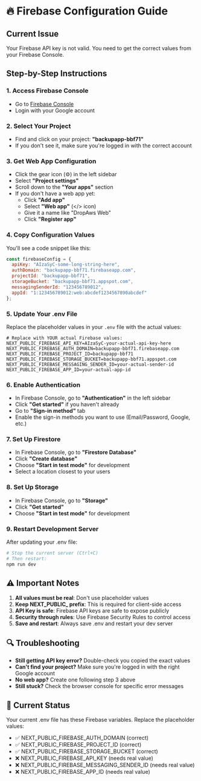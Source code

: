 # 🔥 Firebase Configuration Guide

## Current Issue
Your Firebase API key is not valid. You need to get the correct values from your Firebase Console.

## Step-by-Step Instructions

### 1. Access Firebase Console
- Go to [Firebase Console](https://console.firebase.google.com/)
- Login with your Google account

### 2. Select Your Project
- Find and click on your project: **"backupapp-bbf71"**
- If you don't see it, make sure you're logged in with the correct account

### 3. Get Web App Configuration
- Click the gear icon (⚙️) in the left sidebar
- Select **"Project settings"**
- Scroll down to the **"Your apps"** section
- If you don't have a web app yet:
  - Click **"Add app"** 
  - Select **"Web app"** (</> icon)
  - Give it a name like "DropAws Web"
  - Click **"Register app"**

### 4. Copy Configuration Values
You'll see a code snippet like this:
```javascript
const firebaseConfig = {
  apiKey: "AIzaSyC-some-long-string-here",
  authDomain: "backupapp-bbf71.firebaseapp.com",
  projectId: "backupapp-bbf71",
  storageBucket: "backupapp-bbf71.appspot.com",
  messagingSenderId: "123456789012",
  appId: "1:123456789012:web:abcdef1234567890abcdef"
};
```

### 5. Update Your .env File
Replace the placeholder values in your `.env` file with the actual values:

```env
# Replace with YOUR actual Firebase values:
NEXT_PUBLIC_FIREBASE_API_KEY=AIzaSyC-your-actual-api-key-here
NEXT_PUBLIC_FIREBASE_AUTH_DOMAIN=backupapp-bbf71.firebaseapp.com
NEXT_PUBLIC_FIREBASE_PROJECT_ID=backupapp-bbf71
NEXT_PUBLIC_FIREBASE_STORAGE_BUCKET=backupapp-bbf71.appspot.com
NEXT_PUBLIC_FIREBASE_MESSAGING_SENDER_ID=your-actual-sender-id
NEXT_PUBLIC_FIREBASE_APP_ID=your-actual-app-id
```

### 6. Enable Authentication
- In Firebase Console, go to **"Authentication"** in the left sidebar
- Click **"Get started"** if you haven't already
- Go to **"Sign-in method"** tab
- Enable the sign-in methods you want to use (Email/Password, Google, etc.)

### 7. Set Up Firestore
- In Firebase Console, go to **"Firestore Database"**
- Click **"Create database"**
- Choose **"Start in test mode"** for development
- Select a location closest to your users

### 8. Set Up Storage
- In Firebase Console, go to **"Storage"**
- Click **"Get started"**
- Choose **"Start in test mode"** for development

### 9. Restart Development Server
After updating your .env file:
```bash
# Stop the current server (Ctrl+C)
# Then restart:
npm run dev
```

## ⚠️ Important Notes

1. **All values must be real**: Don't use placeholder values
2. **Keep NEXT_PUBLIC_ prefix**: This is required for client-side access
3. **API Key is safe**: Firebase API keys are safe to expose publicly
4. **Security through rules**: Use Firebase Security Rules to control access
5. **Save and restart**: Always save .env and restart your dev server

## 🔍 Troubleshooting

- **Still getting API key error?** Double-check you copied the exact values
- **Can't find your project?** Make sure you're logged in with the right Google account
- **No web app?** Create one following step 3 above
- **Still stuck?** Check the browser console for specific error messages

## 📝 Current Status
Your current .env file has these Firebase variables. Replace the placeholder values:
- ✅ NEXT_PUBLIC_FIREBASE_AUTH_DOMAIN (correct)
- ✅ NEXT_PUBLIC_FIREBASE_PROJECT_ID (correct)  
- ✅ NEXT_PUBLIC_FIREBASE_STORAGE_BUCKET (correct)
- ❌ NEXT_PUBLIC_FIREBASE_API_KEY (needs real value)
- ❌ NEXT_PUBLIC_FIREBASE_MESSAGING_SENDER_ID (needs real value)
- ❌ NEXT_PUBLIC_FIREBASE_APP_ID (needs real value)
